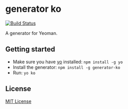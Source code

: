 # generator ko
[![Build Status](https://secure.travis-ci.org/kwo/generator-ko.png?branch=master)](https://travis-ci.org/kwo/generator-ko)

A generator for Yeoman.

## Getting started
- Make sure you have [yo](https://github.com/yeoman/yo) installed:
    `npm install -g yo`
- Install the generator: `npm install -g generator-ko`
- Run: `yo ko`

## License
[MIT License](http://en.wikipedia.org/wiki/MIT_License)
